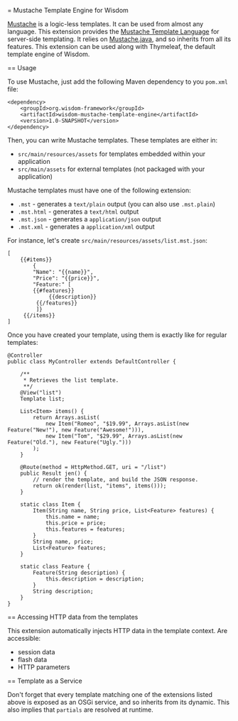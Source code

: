 = Mustache Template Engine for Wisdom

[Mustache](http://mustache.github.io/) is a logic-less templates. It can be used from almost any language. This 
extension provides the [Mustache Template Language](http://mustache.github.io/mustache.5.html) for server-side 
templating. It relies on [Mustache.java](https://github.com/spullara/mustache.java), 
and so inherits from all its features. This extension can be used along with Thymeleaf, 
the default template engine of Wisdom.

== Usage

To use Mustache, just add the following Maven dependency to you `pom.xml` file:

```
<dependency>
    <groupId>org.wisdom-framework</groupId>
    <artifactId>wisdom-mustache-template-engine</artifactId>
    <version>1.0-SNAPSHOT</version>
</dependency>
```

Then, you can write Mustache templates. These templates are either in:

* `src/main/resources/assets` for templates embedded within your application
* `src/main/assets` for external templates (not packaged with your application)
 
Mustache templates must have one of the following extension:
 
* `.mst` - generates a `text/plain` output (you can also use `.mst.plain`)
* `.mst.html` - generates a `text/html` output
* `.mst.json` - generates a `application/json` output
* `.mst.xml` - generates a `application/xml` output

For instance, let's create `src/main/resources/assets/list.mst.json`:

```
[
    {{#items}}
        {
        "Name": "{{name}}",
        "Price": "{{price}}",
        "Feature:" [
        {{#features}}
             {{description}}
         {{/features}}
         ]}
     {{/items}}
]
```

Once you have created your template, using them is exactly like for regular templates:

```
@Controller
public class MyController extends DefaultController {

    /**
     * Retrieves the list template.
     **/
    @View("list")
    Template list;

    List<Item> items() {
        return Arrays.asList(
            new Item("Romeo", "$19.99", Arrays.asList(new Feature("New!"), new Feature("Awesome!"))),
            new Item("Tom", "$29.99", Arrays.asList(new Feature("Old."), new Feature("Ugly.")))
        );
    }
        
    @Route(method = HttpMethod.GET, uri = "/list")
    public Result jen() {
        // render the template, and build the JSON response.
        return ok(render(list, "items", items()));
    }

    static class Item {
        Item(String name, String price, List<Feature> features) {
            this.name = name;
            this.price = price;
            this.features = features;
        }
        String name, price;
        List<Feature> features;
    }

    static class Feature {
        Feature(String description) {
            this.description = description;
        }
        String description;
    }
}
```

== Accessing HTTP data from the templates

This extension automatically injects HTTP data in the template context. Are accessible:

* session data
* flash data
* HTTP parameters
  

== Template as a Service

Don't forget that every template matching one of the extensions listed above is exposed as an OSGi service, 
and so inherits from its dynamic. This also implies that `partials` are resolved at runtime.


